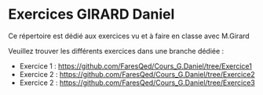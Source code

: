 # Exercices GIRARD Daniel
Ce répertoire est dédié aux exercices vu et à faire en classe avec M.Girard

Veuillez trouver les différents exercices dans une branche dédiée :

- Exercice 1 : https://github.com/FaresQed/Cours_G.Daniel/tree/Exercice1
- Exercice 2 : https://github.com/FaresQed/Cours_G.Daniel/tree/Exercice2
- Exercice 2 : https://github.com/FaresQed/Cours_G.Daniel/tree/Exercice3
